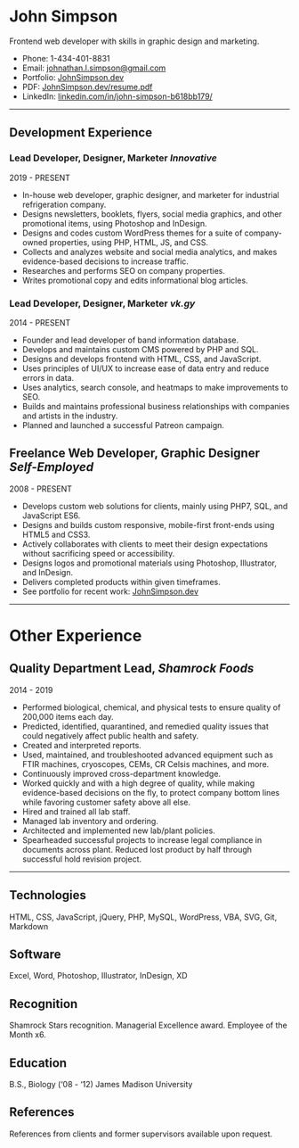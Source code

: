 # John Simpson

Frontend web developer with skills in graphic design and marketing.

* Phone: 1-434-401-8831
* Email: johnathan.l.simpson@gmail.com
* Portfolio: [JohnSimpson.dev](https://johnsimpson.dev/)
* PDF: [JohnSimpson.dev/resume.pdf](https://johnsimpson.dev/resume.pdf)
* LinkedIn: [linkedin.com/in/john-simpson-b618bb179/](https://www.linkedin.com/in/john-simpson-b618bb179/)

---

## Development Experience

### Lead Developer, Designer, Marketer *Innovative*
2019 - PRESENT
* In-house web developer, graphic designer, and marketer for industrial refrigeration company.
* Designs newsletters, booklets, flyers, social media graphics, and other promotional items, using Photoshop and InDesign.
* Designs and codes custom WordPress themes for a suite of company-owned properties, using PHP, HTML, JS, and CSS.
* Collects and analyzes website and social media analytics, and makes evidence-based decisions to increase traffic.
* Researches and performs SEO on company properties.
* Writes promotional copy and edits informational blog articles.

### Lead Developer, Designer, Marketer *vk.gy*
2014 - PRESENT
* Founder and lead developer of band information database.
* Develops and maintains custom CMS powered by PHP and SQL.
* Designs and develops frontend with HTML, CSS, and JavaScript.
* Uses principles of UI/UX to increase ease of data entry and reduce errors in data.
* Uses analytics, search console, and heatmaps to make improvements to SEO.
* Builds and maintains professional business relationships with companies and artists in the industry.
* Planned and launched a successful Patreon campaign.

## Freelance Web Developer, Graphic Designer *Self-Employed*
2008 - PRESENT
* Develops custom web solutions for clients, mainly using PHP7, SQL, and JavaScript ES6.
* Designs and builds custom responsive, mobile-first front-ends using HTML5 and CSS3.
* Actively collaborates with clients to meet their design expectations without sacrificing speed or accessibility.
* Designs logos and promotional materials using Photoshop, Illustrator, and InDesign.
* Delivers completed products within given timeframes.
* See portfolio for recent work: [JohnSimpson.dev](https://johnsimpson.dev/)

---

# Other Experience

## Quality Department Lead, *Shamrock Foods*
2014 - 2019
* Performed biological, chemical, and physical tests to ensure quality of 200,000 items each day.
* Predicted, identified, quarantined, and remedied quality issues that could negatively affect public health and safety.
* Created and interpreted reports.
* Used, maintained, and troubleshooted advanced equipment such as FTIR machines, cryoscopes, CEMs, CR Celsis machines, and more.
* Continuously improved cross-department knowledge.
* Worked quickly and with a high degree of quality, while making evidence-based decisions on the fly, to protect company bottom lines while favoring customer safety above all else.
* Hired and trained all lab staff.
* Managed lab inventory and ordering.
* Architected and implemented new lab/plant policies.
* Spearheaded successful projects to increase legal compliance in documents across plant. Reduced lost product by half through successful hold revision project.

---

## Technologies
HTML, CSS, JavaScript, jQuery, PHP, MySQL, WordPress, VBA, SVG, Git, Markdown

## Software
Excel, Word, Photoshop, Illustrator, InDesign, XD

## Recognition
Shamrock Stars recognition. Managerial Excellence award. Employee of the Month x6.

## Education
B.S., Biology (‘08 - ‘12)
James Madison University

## References
References from clients and former supervisors available upon request.
